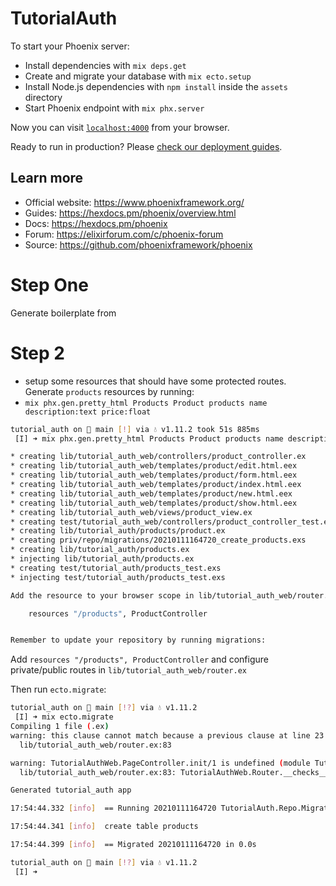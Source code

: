 # TutorialAuth

To start your Phoenix server:

  * Install dependencies with `mix deps.get`
  * Create and migrate your database with `mix ecto.setup`
  * Install Node.js dependencies with `npm install` inside the `assets` directory
  * Start Phoenix endpoint with `mix phx.server`

Now you can visit [`localhost:4000`](http://localhost:4000) from your browser.

Ready to run in production? Please [check our deployment guides](https://hexdocs.pm/phoenix/deployment.html).

## Learn more

  * Official website: https://www.phoenixframework.org/
  * Guides: https://hexdocs.pm/phoenix/overview.html
  * Docs: https://hexdocs.pm/phoenix
  * Forum: https://elixirforum.com/c/phoenix-forum
  * Source: https://github.com/phoenixframework/phoenix

# Step One

Generate boilerplate from

# Step 2

- setup some resources that should have some protected routes. Generate `products` resources by running:
- `mix phx.gen.pretty_html Products Product products name description:text price:float`
```sh
tutorial_auth on  main [!] via 💧 v1.11.2 took 51s 885ms
 [I] ➜ mix phx.gen.pretty_html Products Product products name description:text price:float

* creating lib/tutorial_auth_web/controllers/product_controller.ex
* creating lib/tutorial_auth_web/templates/product/edit.html.eex
* creating lib/tutorial_auth_web/templates/product/form.html.eex
* creating lib/tutorial_auth_web/templates/product/index.html.eex
* creating lib/tutorial_auth_web/templates/product/new.html.eex
* creating lib/tutorial_auth_web/templates/product/show.html.eex
* creating lib/tutorial_auth_web/views/product_view.ex
* creating test/tutorial_auth_web/controllers/product_controller_test.exs
* creating lib/tutorial_auth/products/product.ex
* creating priv/repo/migrations/20210111164720_create_products.exs
* creating lib/tutorial_auth/products.ex
* injecting lib/tutorial_auth/products.ex
* creating test/tutorial_auth/products_test.exs
* injecting test/tutorial_auth/products_test.exs

Add the resource to your browser scope in lib/tutorial_auth_web/router.ex:

    resources "/products", ProductController


Remember to update your repository by running migrations:

```

Add `resources "/products", ProductController` and configure private/public routes in `lib/tutorial_auth_web/router.ex`



Then run `ecto.migrate`:
```sh
tutorial_auth on  main [!?] via 💧 v1.11.2
 [I] ➜ mix ecto.migrate
Compiling 1 file (.ex)
warning: this clause cannot match because a previous clause at line 23 always matches
  lib/tutorial_auth_web/router.ex:83

warning: TutorialAuthWeb.PageController.init/1 is undefined (module TutorialAuthWeb.PageController is not available or is yet to be defined)
  lib/tutorial_auth_web/router.ex:83: TutorialAuthWeb.Router.__checks__/0

Generated tutorial_auth app

17:54:44.332 [info]  == Running 20210111164720 TutorialAuth.Repo.Migrations.CreateProducts.change/0 forward

17:54:44.341 [info]  create table products

17:54:44.399 [info]  == Migrated 20210111164720 in 0.0s

tutorial_auth on  main [!?] via 💧 v1.11.2
 [I] ➜

```
